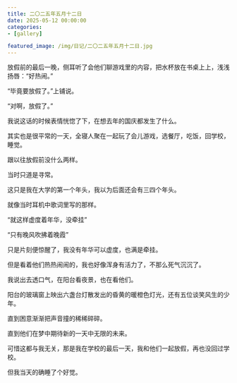```yaml
---
title: 二〇二五年五月十二日
date: 2025-05-12 00:00:00
categories:
- [gallery]

featured_image: /img/日记/二〇二五年五月十二日.jpg
---
```


放假前的最后一晚，侧耳听了会他们聊游戏里的内容，把水杯放在书桌上上，浅浅扬唇：“好热闹。”

“毕竟要放假了。”上铺说。

“对啊，放假了。”

我说这话的时候表情恍惚了下，在想去年的国庆都发生了什么。

其实也是很平常的一天，全寝人聚在一起玩了会儿游戏，选餐厅，吃饭，回学校，睡觉。

跟以往放假前没什么两样。

当时只道是寻常。

这只是我在大学的第一个年头，我以为后面还会有三四个年头。

就像当时耳机中歌词里写的那样。

“就这样虚度着年华，没牵挂”

“只有晚风吹拂着晚霞”

只是片刻便惊醒了，我没有年华可以虚度，也满是牵挂。

但是看着他们热热闹闹的，我也好像浑身有活力了，不那么死气沉沉了。

我说出去透口气，在阳台看夜景，也在看他们。

阳台的玻璃窗上映出六盏台灯散发出的昏黄的暖橙色灯光，还有五位谈笑风生的少年。

直到困意渐渐把声音撞的稀稀碎碎。

直到他们在梦中期待新的一天中无限的未来。

可惜这都与我无关，那是我在学校的最后一天，我和他们一起放假，再也没回过学校。

但我当天的确睡了个好觉。